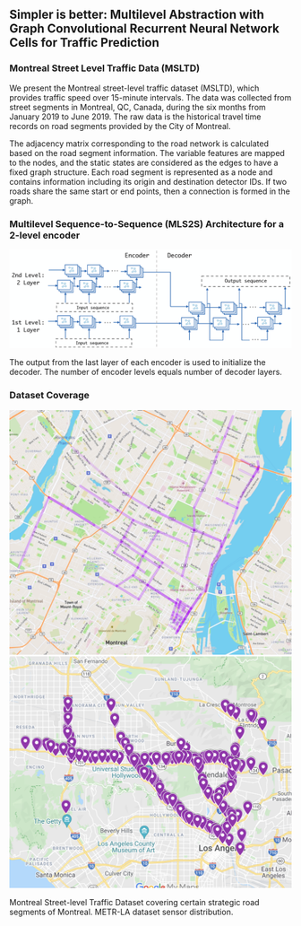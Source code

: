 ## Simpler is better: Multilevel Abstraction with Graph Convolutional Recurrent Neural Network Cells for Traffic Prediction

### Montreal Street Level Traffic Data (MSLTD)

We present the Montreal street-level traffic dataset (MSLTD), which provides  traffic speed over 15-minute intervals. The data was collected from street segments in Montreal, QC, Canada, during the six months from January 2019 to June 2019. The raw data is the historical travel time records on road segments provided by the City of Montreal.

The adjacency matrix corresponding to the road network is calculated based on the road segment information. The variable features are mapped to the nodes, and the static states are considered as the edges to have a fixed graph structure. Each road segment is represented as a node and contains information including its origin and destination detector IDs. If two roads share the same start or end points, then a connection is formed in the graph.

### Multilevel Sequence-to-Sequence (MLS2S) Architecture for a 2-level encoder

![alt text](https://github.com/naghm3h/MSLTD/blob/main/mls2s.png?raw=true)

The output from the last layer of each encoder is used to initialize the decoder. The number of encoder levels equals number of decoder layers.

### Dataset Coverage

![alt text](https://github.com/naghm3h/MSLTD/blob/main/dataset_coverage.png?raw=true "MSLTD") ![alt text](https://github.com/naghm3h/MSLTD/blob/main/metrla_coverage_gmap.png?raw=true "METR-LA")

Montreal Street-level Traffic Dataset covering certain strategic road segments of Montreal.
METR-LA dataset sensor distribution.


